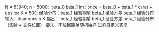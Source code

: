 N = 53940; n = 5000;  beta_0 beta_1
lm : price = beta_0 + beta_1 * carat + epsilon
K = 500;
经验分布：beta_1 经验期望 beta_1 经验方差 beta_1 经验分布
输入：diamonds n K
输出： beta_1 经验期望 beta_1 经验方差 beta_1 经验分布（图片 + 文件位置）
要求：不放回简单随机抽样 过程自定义实现